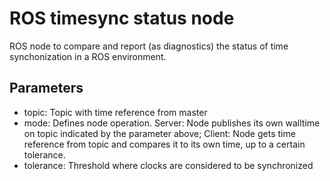 # ROS timesync status node
ROS node to compare and report (as diagnostics) the status of time synchonization in a ROS environment.

## Parameters

* topic: Topic with time reference from master
* mode: Defines node operation. Server: Node publishes its own walltime on topic indicated by the parameter above; Client: Node gets time reference from topic and compares it to its own time, up to a certain tolerance.
* tolerance: Threshold where clocks are considered to be synchronized
